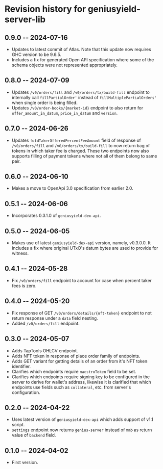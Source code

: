 # Revision history for geniusyield-server-lib

## 0.9.0 -- 2024-07-16

* Updates to latest commit of Atlas. Note that this update now requires GHC version to be 9.6.5.
* Includes a fix for generated Open API specification where some of the schema objects were not represented appropriately.

## 0.8.0 -- 2024-07-09

* Updates `/v0/orders/fill` and `/v0/orders/tx/build-fill` endpoint to internally call `fillPartialOrder'` instead of `fillMultiplePartialOrders'` when single order is being filled.
* Updates `/v0/order-books/{market-id}` endpoint to also return for `offer_amount_in_datum`, `price_in_datum` and `version`.

## 0.7.0 -- 2024-06-26

* Updates `fotdTakerOfferedPercentFeeAmount` field of response of `/v0/orders/fill` and `/v0/orders/tx/build-fill` to now return bag of tokens in which taker fee is charged. These two endpoints now also supports filling of payment tokens where not all of them belong to same pair.

## 0.6.0 -- 2024-06-10

* Makes a move to OpenApi 3.0 specification from earlier 2.0.

## 0.5.1 -- 2024-06-06

* Incorporates 0.3.1.0 of `geniusyield-dex-api`.

## 0.5.0 -- 2024-06-05

* Makes use of latest `geniusyield-dex-api` version, namely, v0.3.0.0. It includes a fix where original UTxO's datum bytes are used to provide for witness.

## 0.4.1 -- 2024-05-28

* Fix `/v0/orders/fill` endpoint to account for case when percent taker fees is zero.

## 0.4.0 -- 2024-05-20

* Fix response of GET `/v0/orders/details/{nft-token}` endpoint to not return response under a `data` field nesting.
* Added `/v0/orders/fill` endpoint.

## 0.3.0 -- 2024-05-07

* Adds TapTools OHLCV endpoint.
* Adds NFT token in response of place order family of endpoints.
* Adds GET variant for getting details of an order from it's NFT token identifier.
* Clarifies which endpoints require `maestroToken` field to be set.
* Clarifies which endpoints require signing key to be configured in the server to derive for wallet's address, likewise it is clarified that which endpoints use fields such as `collateral`, etc. from server's configuration.

## 0.2.0 -- 2024-04-22

* Uses latest version of `geniusyield-dex-api` which adds support of v1.1 script.
* `settings` endpoint now returns `genius-server` instead of `mmb` as return value of `backend` field.

## 0.1.0 -- 2024-04-02

* First version.

